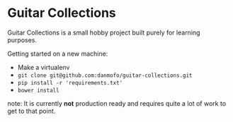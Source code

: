 Guitar Collections
===

Guitar Collections is a small hobby project built purely for learning purposes.

Getting started on a new machine:

- Make a virtualenv
- `git clone git@github.com:danmofo/guitar-collections.git`
- `pip install -r 'requirements.txt'`
- `bower install`

note: It is currently **not** production ready and requires quite a lot of work to get to that point.
